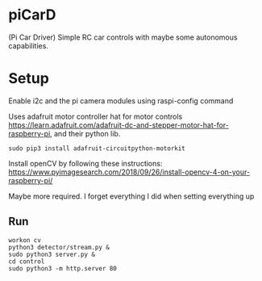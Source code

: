 # piCarD
(Pi Car Driver) Simple RC car controls with maybe some autonomous capabilities.

# Setup
Enable i2c and the pi camera modules using raspi-config command

Uses adafruit motor controller hat for motor controls https://learn.adafruit.com/adafruit-dc-and-stepper-motor-hat-for-raspberry-pi, and their python lib.

`sudo pip3 install adafruit-circuitpython-motorkit`

Install openCV by following these instructions: https://www.pyimagesearch.com/2018/09/26/install-opencv-4-on-your-raspberry-pi/

Maybe more required. I forget everything I did when setting everything up

## Run

```
workon cv
python3 detector/stream.py &
sudo python3 server.py &
cd control
sudo python3 -m http.server 80
```

